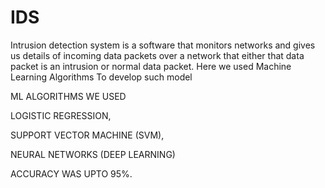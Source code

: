 # IDS
Intrusion detection system is a software that monitors networks and gives us details of incoming data packets over a network that either that data packet is an intrusion or normal data packet.
Here we used Machine Learning Algorithms To develop such model

ML ALGORITHMS WE USED 

LOGISTIC REGRESSION,

SUPPORT VECTOR MACHINE (SVM),

NEURAL NETWORKS (DEEP LEARNING)

ACCURACY WAS UPTO 95%.
